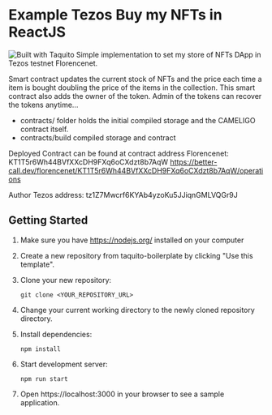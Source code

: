 # Example Tezos Buy my NFTs in ReactJS 

![Built with Taquito][logo]
Simple implementation to set my store of NFTs DApp in Tezos testnet Florencenet.

Smart contract updates the current stock of NFTs and the price each time a item is bought doubling the price of the items in the collection. This smart contract also adds the owner of the token. Admin of the tokens can recover the tokens anytime...

- contracts/ folder holds the initial compiled storage and the CAMELIGO contract itself.
- contracts/build compiled storage and contract


Deployed Contract can be found at contract address Florencenet: KT1T5r6Wh44BVfXXcDH9FXq6oCXdzt8b7AqW
https://better-call.dev/florencenet/KT1T5r6Wh44BVfXXcDH9FXq6oCXdzt8b7AqW/operations

Author Tezos address: tz1Z7Mwcrf6KYAb4yzoKu5JJiqnGMLVQGr9J

## Getting Started
1. Make sure you have https://nodejs.org/ installed on your computer
2. Create a new repository from taquito-boilerplate by clicking "Use this template".
3. Clone your new repository:

   `git clone <YOUR_REPOSITORY_URL>`

3. Change your current working directory to the newly cloned repository directory.
4. Install dependencies:

   `npm install`

5. Start development server:

   `npm run start`

6. Open https://localhost:3000 in your browser to see a sample application.



[logo]: https://raw.githubusercontent.com/ecadlabs/taquito-boilerplate/master/assets/built-with-taquito.png "Built with Taquito"
